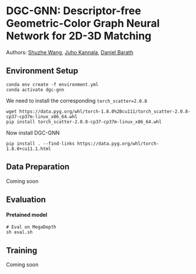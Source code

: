 # DGC-GNN: Descriptor-free Geometric-Color Graph Neural Network for 2D-3D Matching

Authors: [Shuzhe Wang](https://ffrivera0.github.io), [Juho Kannala](https://users.aalto.fi/~kannalj1/), [Daniel Barath](https://scholar.google.com/citations?hl=da&user=U9-D8DYAAAAJ&view_op=list_works&sortby=pubdate)

## Environment Setup
```
conda env create -f environment.yml
conda activate dgc-gnn
```

We need to install the corresponding ```torch_scatter=2.0.8```

```
wget https://data.pyg.org/whl/torch-1.8.0%2Bcu111/torch_scatter-2.0.8-cp37-cp37m-linux_x86_64.whl
pip install torch_scatter-2.0.8-cp37-cp37m-linux_x86_64.whl
```

Now install DGC-GNN

```
pip install . --find-links https://data.pyg.org/whl/torch-1.8.0+cu11.1.html
```
## Data Preparation
Coming soon
## Evaluation

#### Pretained model

```
# Eval on MegaDepth
sh eval.sh
```
## Training
Coming soon
